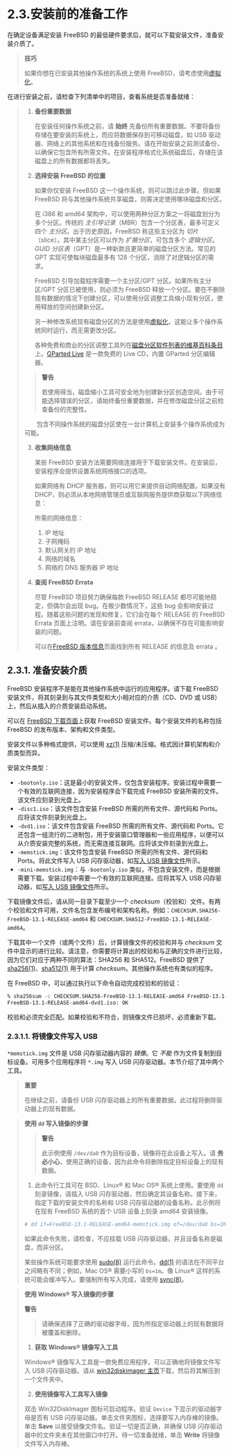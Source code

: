 # 2.3.安装前的准备工作

在确定设备满足安装 FreeBSD 的最低硬件要求后，就可以下载安装文件，准备安装介质了。

>**技巧**
>
>如果你想在已安装其他操作系统的系统上使用 FreeBSD，请考虑使用[虚拟化](https://docs.freebsd.org/en/books/handbook/virtualization/#virtualization)。

在进行安装之前，请检查下列清单中的项目，查看系统是否准备就绪：

>1. **备份重要数据**  
>
>    在安装任何操作系统之前，请 **始终** 先备份所有重要数据。不要将备份存储在要安装的系统上，而应将数据保存到可移动磁盘，如 USB 驱动器、网络上的其他系统和在线备份服务。请在开始安装之前测试备份，以确保它包含所有所需文件。在安装程序格式化系统磁盘后，存储在该磁盘上的所有数据都将丢失。
>
>2. **选择安装 FreeBSD 的位置**  
>
>    如果你仅安装 FreeBSD 这一个操作系统，则可以跳过此步骤。但如果 FreeBSD 将与其他操作系统共享磁盘，则需决定使用哪块磁盘和分区。
>
>    在 i386 和 amd64 架构中，可以使用两种分区方案之一将磁盘划分为多个分区。传统的 *主引导记录*（MBR）包含一个分区表，最多可定义四个 *主分区*。出于历史原因，FreeBSD 称这些主分区为 *切片*（slice）。其中某主分区可以作为 *扩展分区*，可包含多个 *逻辑分区*。*GUID 分区表*（GPT）是一种新款且更简单的磁盘分区方法。常见的 GPT 实现可使每块磁盘最多有 128 个分区，消除了对逻辑分区的需求。
>
>    FreeBSD 引导加载程序需要一个主分区/GPT 分区。如果所有主分区/GPT 分区已被使用，则必须为 FreeBSD 释放一个分区。要在不删除现有数据的情况下创建分区，可以使用分区调整工具缩小现有分区，使用释放的空间创建新分区。
>
>    另一种修改系统现有磁盘分区的方法是使用[虚拟化](https://docs.freebsd.org/en/books/handbook/virtualization/#virtualization)，这能让多个操作系统同时运行，而无需更改分区。
>
>    各种免费和商业的分区调整工具列在[磁盘分区软件列表的维基百科条目](https://en.wikipedia.org/wiki/List_of_disk_partitioning_software)上。[GParted Live](https://gparted.org/livecd.php) 是一款免费的 Live CD，内置 GParted 分区编辑器。
>
>>**警告**
>>
>>若使用得当，磁盘缩小工具可安全地为创建新分区创造空间。由于可能选择错误的分区，请始终备份重要数据，并在修改磁盘分区之前检查备份的完整性。
>
>　　包含不同操作系统的磁盘分区使在一台计算机上安装多个操作系统成为可能。
>
>3. **收集网络信息**  
>
>    某些 FreeBSD 安装方法需要网络连接用于下载安装文件。在安装后，安装程序会提供设置系统网络接口的选项。
>
>    如果网络有 DHCP 服务器，则可以用它来提供自动网络配置。如果没有 DHCP，则必须从本地网络管理员或互联网服务提供商获取以下网络信息：
>
>    所需的网络信息：
>
>    1. IP 地址
>    2. 子网掩码
>    3. 默认网关的 IP 地址
>    4. 网络的域名
>    5. 网络的 DNS 服务器 IP 地址
>
>4. **查阅 FreeBSD Errata**  
>
>    尽管 FreeBSD 项目努力确保每款 FreeBSD RELEASE 都尽可能地稳定，但偶尔会出现 bug。在极少数情况下，这些 bug 会影响安装过程。随着这些问题的发现和修复，它们会在每个 RELEASE 的 FreeBSD Errata 页面上注明。请在安装前查阅 errata，以确保不存在可能影响安装的问题。
>
>    可以在[FreeBSD 版本信息](https://www.freebsd.org/releases/)页面找到所有 RELEASE 的信息及 errata 。

## 2.3.1. 准备安装介质

FreeBSD 安装程序不是能在其他操作系统中运行的应用程序。请下载 FreeBSD 安装文件，将其刻录到与其文件类型和大小相对应的介质（CD、DVD 或 USB）上，然后从插入的介质安装启动系统。

可以在 [FreeBSD 下载页面](https://www.freebsd.org/where/)上获取 FreeBSD 安装文件。每个安装文件的名称包括 FreeBSD 的发布版本、架构和文件类型。

安装文件以多种格式提供，可以使用 [xz(1)](https://man.freebsd.org/cgi/man.cgi?query=xz&sektion=1&format=html) 压缩/未压缩。格式因计算机架构和介质类型而异。

安装文件类型：

- `-bootonly.iso`：这是最小的安装文件，仅包含安装程序。安装过程中需要一个有效的互联网连接，因为安装程序会下载完成 FreeBSD 安装所需的文件。该文件应刻录到光盘上。
- `-disc1.iso`：该文件包含安装 FreeBSD 所需的所有文件、源代码和 Ports。应将该文件刻录到光盘上。
- `-dvd1.iso`：该文件包含安装 FreeBSD 所需的所有文件、源代码和 Ports。它还包含一组流行的二进制包，用于安装窗口管理器和一些应用程序，以便可以从介质安装完整的系统，而无需连接互联网。应将该文件刻录到光盘上。
- `-memstick.img`：该文件包含安装 FreeBSD 所需的所有文件、源代码和 Ports。将此文件写入 USB 闪存驱动器，如[写入 USB 镜像文件](https://docs.freebsd.org/en/books/handbook/bsdinstall/#bsdinstall-usb)所示。
- `-mini-memstick.img`：与 `-bootonly.iso` 类似，不包含安装文件，而是根据需要下载。安装过程中需要一个有效的互联网连接。应将其写入 USB 闪存驱动器，如[写入 USB 镜像文件](https://docs.freebsd.org/en/books/handbook/bsdinstall/#bsdinstall-usb)所示。

下载镜像文件后，请从同一目录下载至少一个 *checksum*（校验和）文件。有两个校验和文件可用，文件名包含发布编号和架构名称。例如：`CHECKSUM.SHA256-FreeBSD-13.1-RELEASE-amd64` 和 `CHECKSUM.SHA512-FreeBSD-13.1-RELEASE-amd64`。

下载其中一个文件（或两个文件）后，计算镜像文件的校验和并与 *checksum* 文件中显示的进行比较。请注意，你需要将计算出的校验和与正确的文件进行比较，因为它们对应于两种不同的算法：SHA256 和 SHA512。FreeBSD 提供了 [sha256(1)](https://man.freebsd.org/cgi/man.cgi?query=sha256&sektion=1&format=html)、[sha512(1)](https://man.freebsd.org/cgi/man.cgi?query=sha512&sektion=1&format=html) 用于计算 *checksum*。其他操作系统也有类似的程序。

在 FreeBSD 中，可以通过执行以下命令自动完成校验和的验证：

```sh
% sha256sum -c CHECKSUM.SHA256-FreeBSD-13.1-RELEASE-amd64 FreeBSD-13.1-RELEASE-amd64-dvd1.iso
FreeBSD-13.1-RELEASE-amd64-dvd1.iso: OK
```

校验和必须完全匹配。如果校验和不符合，则镜像文件已损坏，必须重新下载。

### 2.3.1.1. 将镜像文件写入 USB

`*memstick.img` 文件是 USB 闪存驱动器内容的 *镜像*。它 *不能* 作为文件复制到目标设备。可用多个应用程序将 `*.img` 写入 USB 闪存驱动器。本节介绍了其中两个工具。

>**重要**
>
>在继续之前，请备份 USB 闪存驱动器上的所有重要数据。此过程将删除驱动器上的现有数据。

>**使用 ​`dd`​ 写入镜像的步骤**
>
>>**警告**
>>
>>此示例使用 `/dev/da0` 作为目标设备，镜像将在此设备上写入。请 **务必小心**，使用正确的设备，因为此命令将删除指定目标设备上的现有数据。
>
>1. 此命令行工具可在 BSD、Linux® 和 Mac OS® 系统上使用。要使用 `dd` 刻录镜像，请插入 USB 闪存驱动器，然后确定其设备名称。接下来，指定下载的安装文件的名称和 USB 闪存驱动器的设备名称。此示例将在现有 FreeBSD 系统的首个 USB 设备上刻录 amd64 安装镜像。
>
> ```sh
> # dd if=FreeBSD-13.1-RELEASE-amd64-memstick.img of=/dev/da0 bs=1M conv=sync
>   ```
>
> 如果此命令失败，请检查，不应挂载 USB 闪存驱动器，并且设备名称是磁盘，而非分区。
>
> 某些操作系统可能要求使用 [sudo(8)](https://man.freebsd.org/cgi/man.cgi?query=sudo&sektion=8&format=html) 运行此命令。[dd(1)](https://man.freebsd.org/cgi/man.cgi?query=dd&sektion=1&format=html) 的语法在不同平台之间略有不同；例如，Mac OS® 需要小写的 `bs=1m`。像 Linux® 这样的系统可能会缓冲写入。要强制所有写入完成，请使用 [sync(8)](https://man.freebsd.org/cgi/man.cgi?query=sync&sektion=8&format=html)。

>**使用 Windows® 写入镜像的步骤**
>
>**警告**
>
>>请确保选择了正确的驱动器字母，因为所指定驱动器上的现有数据将被覆盖和删除。
>
>1. **获取 Windows® 镜像写入工具**  
>
> Windows® 镜像写入工具是一款免费应用程序，可以正确地将镜像文件写入 USB 闪存驱动器。请从 [win32diskimager 主页](https://sourceforge.net/projects/win32diskimager/)下载，然后将其解压到一个文件夹中。
>
>2. **使用镜像写入工具写入镜像**  
>
> 双击 Win32DiskImager 图标可启动程序。验证 `Device` 下显示的驱动器字母是否有 USB 闪存驱动器。单击文件夹图标，选择要写入内存棒的镜像。单击 **Save** 以接受镜像文件名。验证一切是否正确，并确保 USB 闪存驱动器中的文件夹未在其他窗口中打开。待一切准备就绪，单击 **Write** 将镜像文件写入内存棒。
